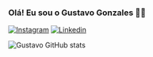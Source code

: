 ### Olá! Eu sou o Gustavo Gonzales 🖐🏼


[![Instagram](https://img.shields.io/badge/Instagram-E4405F?style=for-the-badge&logo=instagram&logoColor=white)](https://www.instagram.com/gustavogonzalesdev/)
[![Linkedin](https://img.shields.io/badge/LinkedIn-0077B5?style=for-the-badge&logo=linkedin&logoColor=white)](https://www.linkedin.com/in/gustavomurarogonzales/)


![Gustavo GitHub stats](https://github-readme-stats.vercel.app/api?username=GustavoMuraroGonzales&show_icons=true&theme=onedark)

